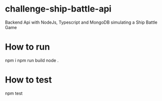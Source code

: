 # challenge-ship-battle-api
Backend Api with NodeJs, Typescript and MongoDB simulating a Ship Battle Game

# How to run

npm i
npm run build
node .

# How to test

npm test
